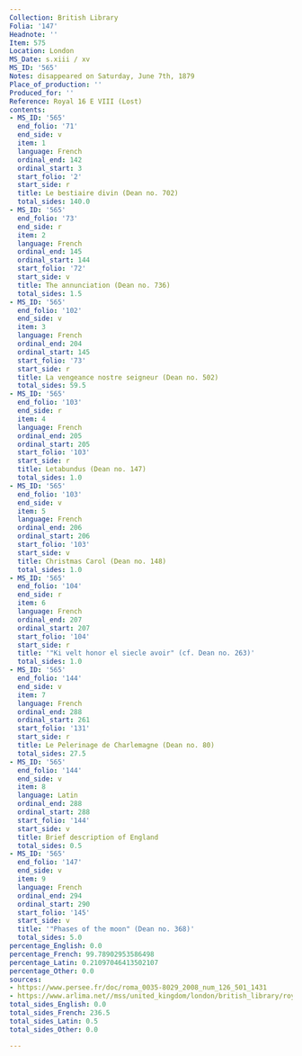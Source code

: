 ```yaml
---
Collection: British Library
Folia: '147'
Headnote: ''
Item: 575
Location: London
MS_Date: s.xiii / xv
MS_ID: '565'
Notes: disappeared on Saturday, June 7th, 1879
Place_of_production: ''
Produced_for: ''
Reference: Royal 16 E VIII (Lost)
contents:
- MS_ID: '565'
  end_folio: '71'
  end_side: v
  item: 1
  language: French
  ordinal_end: 142
  ordinal_start: 3
  start_folio: '2'
  start_side: r
  title: Le bestiaire divin (Dean no. 702)
  total_sides: 140.0
- MS_ID: '565'
  end_folio: '73'
  end_side: r
  item: 2
  language: French
  ordinal_end: 145
  ordinal_start: 144
  start_folio: '72'
  start_side: v
  title: The annunciation (Dean no. 736)
  total_sides: 1.5
- MS_ID: '565'
  end_folio: '102'
  end_side: v
  item: 3
  language: French
  ordinal_end: 204
  ordinal_start: 145
  start_folio: '73'
  start_side: r
  title: La vengeance nostre seigneur (Dean no. 502)
  total_sides: 59.5
- MS_ID: '565'
  end_folio: '103'
  end_side: r
  item: 4
  language: French
  ordinal_end: 205
  ordinal_start: 205
  start_folio: '103'
  start_side: r
  title: Letabundus (Dean no. 147)
  total_sides: 1.0
- MS_ID: '565'
  end_folio: '103'
  end_side: v
  item: 5
  language: French
  ordinal_end: 206
  ordinal_start: 206
  start_folio: '103'
  start_side: v
  title: Christmas Carol (Dean no. 148)
  total_sides: 1.0
- MS_ID: '565'
  end_folio: '104'
  end_side: r
  item: 6
  language: French
  ordinal_end: 207
  ordinal_start: 207
  start_folio: '104'
  start_side: r
  title: '"Ki velt honor el siecle avoir" (cf. Dean no. 263)'
  total_sides: 1.0
- MS_ID: '565'
  end_folio: '144'
  end_side: v
  item: 7
  language: French
  ordinal_end: 288
  ordinal_start: 261
  start_folio: '131'
  start_side: r
  title: Le Pelerinage de Charlemagne (Dean no. 80)
  total_sides: 27.5
- MS_ID: '565'
  end_folio: '144'
  end_side: v
  item: 8
  language: Latin
  ordinal_end: 288
  ordinal_start: 288
  start_folio: '144'
  start_side: v
  title: Brief description of England
  total_sides: 0.5
- MS_ID: '565'
  end_folio: '147'
  end_side: v
  item: 9
  language: French
  ordinal_end: 294
  ordinal_start: 290
  start_folio: '145'
  start_side: v
  title: '"Phases of the moon" (Dean no. 368)'
  total_sides: 5.0
percentage_English: 0.0
percentage_French: 99.78902953586498
percentage_Latin: 0.21097046413502107
percentage_Other: 0.0
sources:
- https://www.persee.fr/doc/roma_0035-8029_2008_num_126_501_1431
- https://www.arlima.net//mss/united_kingdom/london/british_library/royal/16_E_VIII.html
total_sides_English: 0.0
total_sides_French: 236.5
total_sides_Latin: 0.5
total_sides_Other: 0.0

---
```

